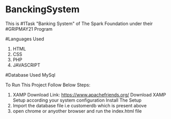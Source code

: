 # BanckingSystem
This is #1Task "Banking System" of The Spark Foundation under their #GRIPMAY21 Program

#Languages Used
1. HTML
2. CSS
3. PHP
4. JAVASCRIPT

#Database Used
MySql

To Run This Project Follow Below Steps:

1. XAMP
Download Link: https://www.apachefriends.org/
Download XAMP Setup according your system configuration
Install The Setup
2. Import the database file i.e customerdb which is present above
3. open chrome or anyother browser and run the index.html file

